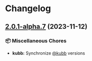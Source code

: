 # Changelog

## [2.0.1-alpha.7](https://github.com/kubb-project/kubb/compare/kubb-v2.0.0-alpha.7...kubb-v2.0.1-alpha.7) (2023-11-12)


### 📦 Miscellaneous Chores

* **kubb:** Synchronize [@kubb](https://github.com/kubb) versions
